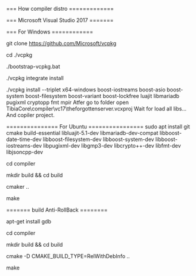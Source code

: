   === How compiler distro =============

  === Microsoft Visual Studio 2017 =======

  === For Windows ============

git clone https://github.com/Microsoft/vcpkg

cd ./vcpkg

./bootstrap-vcpkg.bat

./vcpkg integrate install

./vcpkg install --triplet x64-windows boost-iostreams boost-asio boost-system boost-filesystem boost-variant boost-lockfree luajit libmariadb pugixml cryptopp fmt mpir
Atfer go to folder open TibiaCore\compiler\vc17\theforgottenserver.vcxproj
Wait for load all libs... And copiler project.

=============== For Ubuntu ================
sudo apt install git cmake build-essential libluajit-5.1-dev libmariadb-dev-compat libboost-date-time-dev libboost-filesystem-dev libboost-system-dev libboost-iostreams-dev libpugixml-dev libgmp3-dev libcrypto++-dev libfmt-dev libjsoncpp-dev

cd compiler

mkdir build && cd build

cmaker ..

make

======= build Anti-RollBack ========

apt-get install gdb

cd compiler

mkdir build && cd build

cmake -D CMAKE_BUILD_TYPE=RelWithDebInfo ..

make
